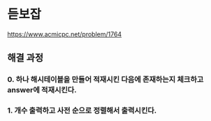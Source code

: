 # 듣보잡
https://www.acmicpc.net/problem/1764
## 해결 과정
### 0. 하나 해시테이블을 만들어 적재시킨 다음에 존재하는지 체크하고 answer에 적재시킨다.
### 1. 개수 출력하고 사전 순으로 정렬해서 출력시킨다.
